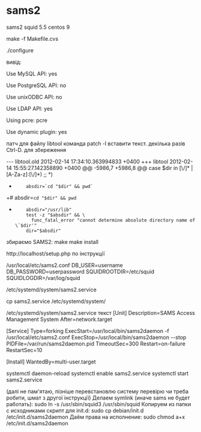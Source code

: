 # sams2
sams2 squid 5.5 centos 9


make -f Makefile.cvs

./configure

вивід:

Use MySQL API: yes

Use PostgreSQL API: no

Use unixODBC API: no

Use LDAP API: yes

Using pcre: pcre

Use dynamic plugin: yes


патч для файлу libtool
команда
patch -l  вставити текст. декілька разів Ctrl-D. для збереження

--- libtool.old 2012-02-14 17:34:10.363994833 +0400
+++ libtool     2012-02-14 15:55:27.142358890 +0400
@@ -5986,7 +5986,8 @@
        case $dir in
        [\\/]* | [A-Za-z]:[\\/]*) ;;
        *)
-         absdir=`cd "$dir" && pwd`
+#        absdir=`cd "$dir" && pwd`
+         absdir="/usr/lib"
          test -z "$absdir" && \
            func_fatal_error "cannot determine absolute directory name of \`$dir'"
          dir="$absdir"


збираємо SAMS2:
make
make install


 http://localhost/setup.php по інструкції


/usr/local/etc/sams2.conf 
DB_USER=username
DB_PASSWORD=userpassword
SQUIDROOTDIR=/etc/squid
SQUIDLOGDIR=/var/log/squid


/etc/systemd/system/sams2.service

cp sams2.service /etc/systemd/system/

/etc/systemd/system/sams2.service
текст
[Unit]
Description=SAMS Access Management System
After=network.target

[Service]
Type=forking
ExecStart=/usr/local/bin/sams2daemon -f /usr/local/etc/sams2.conf
ExecStop=/usr/local/bin/sams2daemon --stop
PIDFile=/var/run/sams2daemon.pid
TimeoutSec=300
Restart=on-failure
RestartSec=10

[Install]
WantedBy=multi-user.target



systemctl daemon-reload
systemctl enable sams2.service
systemctl start sams2.service




(далі не пам'ятаю, пізніше перевстановлю систему перевірю чи треба робити, шмат з другої інструкції)
Делаем symlink (иначе sams не будет работать): sudo ln -s /usr/sbin/squid3 /usr/sbin/squid
Копируем из папки с исходниками скрипт для init.d: sudo cp debian/init.d /etc/init.d/sams2daemon
Даём права на исполнение: sudo chmod a+x /etc/init.d/sams2daemon


